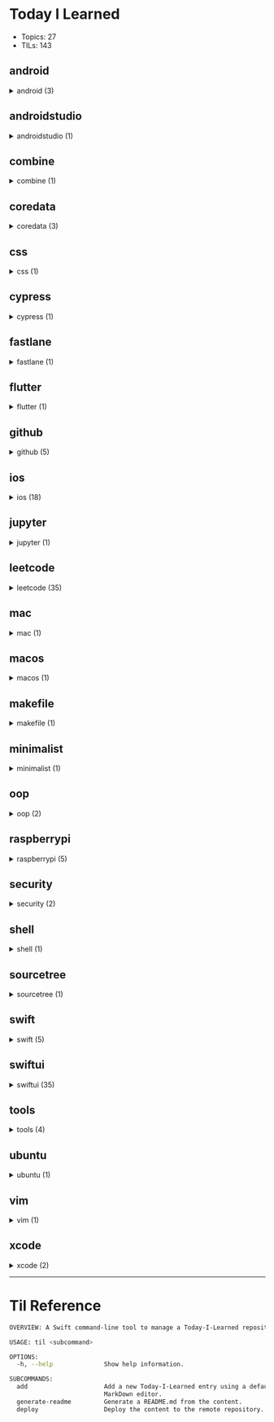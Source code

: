 # Today I Learned

-   Topics: 27
-   TILs: 143

## android 

<details><summary markdown="span">android (3)</summary>

| Date       | Title                                                                                                                             |
| ---------- | --------------------------------------------------------------------------------------------------------------------------------- |
| 2020-04-29 | [Capture images and videos from android devices with adb](./android/2020-04-28_capture-images-videos-from-android-devices-adb.md) |
| 2020-04-22 | [Open source minimalist launcher for Android](./android/2020-04-28_open-source-minimalist-launcher.md)                            |
| 2022-01-31 | [Fix failling to start emulator on Android Studio](./android/2022-01-31_fix-failling-to-start-emulator-on-android-studio.md)      |

</details>

## androidstudio 

<details><summary markdown="span">androidstudio (1)</summary>

| Date       | Title                                                                                                                                                      |
| ---------- | ---------------------------------------------------------------------------------------------------------------------------------------------------------- |
| 2020-05-04 | [Show the current file in the folder structure navigation bar](./androidstudio/2020-05-04_show-the-current-file-in-the-folder-structure-navigation-bar.md) |

</details>

## combine 

<details><summary markdown="span">combine (1)</summary>

| Date       | Title                                                                                                                                      |
| ---------- | ------------------------------------------------------------------------------------------------------------------------------------------ |
| 2020-06-04 | [Set a given Publishers Failure type to Never in Combine](./combine/2020-06-04_set-a-given-publishers-failure-type-to-never-in-combine.md) |

</details>

## coredata 

<details><summary markdown="span">coredata (3)</summary>

| Date       | Title                                                                                                                                                                                                                             |
| ---------- | --------------------------------------------------------------------------------------------------------------------------------------------------------------------------------------------------------------------------------- |
| 2020-05-20 | [How to filter using NSPredicate based on if the to many relationship set contains a specific value](./coredata/2020-05-19_how-to-filter-using-nspredicate-based-on-if-the-to-many-relationship-set-contains-a-specific-value.md) |
| 2020-05-20 | [Storing states in CoreData with enums](./coredata/2020-05-20_storing-states-in-coredata-with-enums.md)                                                                                                                           |
| 2020-05-22 | [NSPredicate case-insensitive matching on to-many relationship](./coredata/2020-05-21_nspredicate-caseinsensitive-matching-on-tomany-relationship.md)                                                                             |

</details>

## css 

<details><summary markdown="span">css (1)</summary>

| Date       | Title                                                                                                                         |
| ---------- | ----------------------------------------------------------------------------------------------------------------------------- |
| 2020-04-30 | [Handling Long Words and URLs (Forcing Breaks, Hyphenation, Ellipsis, etc)](./css/2020-04-29_handling-long-words-and-urls.md) |

</details>

## cypress 

<details><summary markdown="span">cypress (1)</summary>

| Date       | Title                                                                                                    |
| ---------- | -------------------------------------------------------------------------------------------------------- |
| 2021-04-03 | [Cypress.io - sitemap.xml validation test](./cypress/2021-04-03_cypressio-sitemapxml-validation-test.md) |

</details>

## fastlane 

<details><summary markdown="span">fastlane (1)</summary>

| Date       | Title                                                                                                                                         |
| ---------- | --------------------------------------------------------------------------------------------------------------------------------------------- |
| 2021-05-21 | [why fastlane working directory different than what I set](./fastlane/2021-05-21_why-fastlane-working-directory-different-than-what-i-set.md) |

</details>

## flutter 

<details><summary markdown="span">flutter (1)</summary>

| Date       | Title                                                                                           |
| ---------- | ----------------------------------------------------------------------------------------------- |
| 2020-05-02 | [Running a command-line dart script](./flutter/2020-05-01_running-a-commandline-dart-script.md) |

</details>

## github 

<details><summary markdown="span">github (5)</summary>

| Date       | Title                                                                                                                                                                                                       |
| ---------- | ----------------------------------------------------------------------------------------------------------------------------------------------------------------------------------------------------------- |
| 2020-04-18 | [Fix gh-pages rejection of new pushes](./github/2020-04-17_fix_github-pages-rejection-of-new-pushes.md)                                                                                                     |
| 2020-05-06 | [Git Error: Could could not read Username for 'https://github.com': terminal prompts disabled](./github/2020-05-06_git-error-could-could-not-read-username-for-httpsgithubcom-terminal-prompts-disabled.md) |
| 2020-05-28 | [Cancel Workflow Action](./github/2020-05-28_cancel-workflow-action.md)                                                                                                                                     |
| 2021-04-29 | [Get the Pull Request Number in Github Actions](./github/2021-04-29_get-the-pull-request-number-in-github-actions.md)                                                                                       |
| 2021-05-16 | [Use working-dreictory for entire job](./github/2021-05-16_use-workingdreictory-for-entire-job.md)                                                                                                          |

</details>

## ios 

<details><summary markdown="span">ios (18)</summary>

| Date       | Title                                                                                                                                                                                                                                                                                                                                                                                                     |
| ---------- | --------------------------------------------------------------------------------------------------------------------------------------------------------------------------------------------------------------------------------------------------------------------------------------------------------------------------------------------------------------------------------------------------------- |
| 2020-04-29 | [iOS development tools for Mac](./ios/2020-04-28_ios-development-tools.md)                                                                                                                                                                                                                                                                                                                                |
| 2020-05-07 | [Workaround about SPM (Swift package manager) deal with Xcode 11.4 and Swift 5.2 with external static libraries. Adding an internal dynamic library to resolve static code duplication error](./ios/2020-05-06_workaround-about-spm-swift-package-manager-deal-with-xcode-114-and-swift-52-with-external-static-libraries-adding-an-internal-dynamic-library-to-resolve-static-code-duplication-error.md) |
| 2020-05-12 | [Showing Touch symbol in iOS Simulators](./ios/2020-05-12_showing-touch-symbol-in-ios-simulators.md)                                                                                                                                                                                                                                                                                                      |
| 2020-05-18 | [disable iOS simulator 'connect hardware keyboard' programmatically](./ios/2020-05-18_disable-ios-simulator-connect-hardware-keyboard-programmatically.md)                                                                                                                                                                                                                                                |
| 2020-05-19 | [How do you manage and use “Many to many” core data relationships?](./ios/2020-05-18_how-do-you-manage-and-use-many-to-many-core-data-relationships.md)                                                                                                                                                                                                                                                   |
| 2020-05-18 | [iOS XCUITest - Simulate hardware keyboard return key](./ios/2020-05-18_ios-xcuitest-simulate-hardware-keyboard-return-key.md)                                                                                                                                                                                                                                                                            |
| 2020-05-22 | [Enable network mocks and more in UI Tests](./ios/2020-05-22_enable-network-mocks-and-more-in-ui-tests.md)                                                                                                                                                                                                                                                                                                |
| 2020-05-22 | [UI Test deleting text in text field](./ios/2020-05-22_ui-test-deleting-text-in-text-field.md)                                                                                                                                                                                                                                                                                                            |
| 2020-05-26 | [UITests how to test screen edge pan gestures?](./ios/2020-05-25_uitests-how-to-test-screen-edge-pan-gestures.md)                                                                                                                                                                                                                                                                                         |
| 2021-01-26 | [Add custom accessory to a row in UICollectionView](./ios/2021-01-26_add-custom-accessory-to-a-row-in-uicollectionview.md)                                                                                                                                                                                                                                                                                |
| 2021-01-30 | [Use SwiftUI preview inside Swift Package](./ios/2021-01-30_use-swiftui-preview-inside-swift-package.md)                                                                                                                                                                                                                                                                                                  |
| 2021-01-31 | [How to use Fastlane to deploy multiple targets to TestFlight, Xcode iOS](./ios/2021-01-31_how-to-use-fastlane-to-deploy-multiple-targets-to-testflight-xcode-ios.md)                                                                                                                                                                                                                                     |
| 2021-02-07 | [Keeping expansion state of OutlineDisclosures using NSDiffableDataSource SectionSnapshot on UICollectionView DiffableDatasource](./ios/2021-02-07_keeping-expansion-state-of-outlinedisclosures-using-nsdiffabledatasource-sectionsnapshot-on-uicollectionview-diffabledatasource.md)                                                                                                                    |
| 2021-02-07 | [Using A Custom Font With Dynamic Type](./ios/2021-02-07_using-a-custom-font-with-dynamic-type.md)                                                                                                                                                                                                                                                                                                        |
| 2021-02-11 | [Get light or dark variant of a color declared in assets](./ios/2021-02-11_get-light-or-dark-variant-of-a-color-declared-in-assets.md)                                                                                                                                                                                                                                                                    |
| 2021-03-03 | [Convert UIFont to SwiftUI Font](./ios/2021-03-03_convert-uifont-to-swiftui-font.md)                                                                                                                                                                                                                                                                                                                      |
| 2021-03-14 | [Multiline Text View in SwiftUI](./ios/2021-03-14_multiline-text-view-in-swiftui.md)                                                                                                                                                                                                                                                                                                                      |
| 2021-05-20 | [Core Data - how to generate CoreDataGeneratedAccessors?](./ios/2021-05-20_core-data-how-to-generate-coredatageneratedaccessors.md)                                                                                                                                                                                                                                                                       |

</details>

## jupyter 

<details><summary markdown="span">jupyter (1)</summary>

| Date       | Title                                                                                                                                |
| ---------- | ------------------------------------------------------------------------------------------------------------------------------------ |
| 2021-01-10 | [Manage widgets in jupyter notebooks using Ipywidgets](./jupyter/2021-01-10_manage-widgets-in-jupyter-notebooks-using-ipywidgets.md) |

</details>

## leetcode 

<details><summary markdown="span">leetcode (35)</summary>

| Date       | Title                                                                                                                          |
| ---------- | ------------------------------------------------------------------------------------------------------------------------------ |
| 2022-03-15 | [905. Sort Array By Parity](./leetcode/2022-03-15_905-sort-array-by-parity.md)                                                 |
| 2022-03-15 | [953. Verifying an Alien Dictionary](./leetcode/2022-03-15_953-verifying-an-alien-dictionary.md)                               |
| 2022-03-16 | [206. Reverse Linked List](./leetcode/2022-03-16_206-reverse-linked-list.md)                                                   |
| 2022-03-16 | [412. Fizz Buzz](./leetcode/2022-03-16_412-fizz-buzz.md)                                                                       |
| 2022-03-16 | [475. Heaters](./leetcode/2022-03-16_475-heaters.md)                                                                           |
| 2022-03-16 | [485. Max Consecutive Ones](./leetcode/2022-03-16_485-max-consecutive-ones.md)                                                 |
| 2022-03-17 | [1. Two Sum](./leetcode/2022-03-17_1-two-sum.md)                                                                               |
| 2022-03-17 | [46. Permutations](./leetcode/2022-03-17_46-permutations.md)                                                                   |
| 2022-03-17 | [47. Permutations II](./leetcode/2022-03-17_47-permutations-ii.md)                                                             |
| 2022-03-17 | [67. Add Binary](./leetcode/2022-03-17_67-add-binary.md)                                                                       |
| 2022-03-17 | [78. Subsets](./leetcode/2022-03-17_78-subsets.md)                                                                             |
| 2022-03-18 | [2. Add Two Numbers](./leetcode/2022-03-18_2-add-two-numbers.md)                                                               |
| 2022-03-18 | [3. Longest Substring Without Repeating Characters](./leetcode/2022-03-18_3-longest-substring-without-repeating-characters.md) |
| 2022-03-20 | [5. Longest Palindromic Substring](./leetcode/2022-03-20_5-longest-palindromic-substring.md)                                   |
| 2022-03-22 | [229. Majority Element II](./leetcode/2022-03-22_169-majority-element-ii.md)                                                   |
| 2022-03-22 | [169. Majority Element](./leetcode/2022-03-22_169-majority-element.md)                                                         |
| 2022-03-23 | [349. Intersection of Two Arrays](./leetcode/2022-03-23_349-intersection-of-two-arrays.md)                                     |
| 2022-03-23 | [41. First Missing Positive](./leetcode/2022-03-23_41-first-missing-positive.md)                                               |
| 2022-03-23 | [Leetcode Cheatsheet (Swift)](./leetcode/2022-03-23_leetcode_cheatsheet.md)                                                    |
| 2022-03-26 | [217. Contains Duplicate](./leetcode/2022-03-26_217-contains-duplicate.md)                                                     |
| 2022-03-26 | [219. Contains Duplicate II](./leetcode/2022-03-26_219-contains-duplicate-ii.md)                                               |
| 2022-03-26 | [350. Intersection of Two Arrays II](./leetcode/2022-03-26_350-intersection-of-two-arrays-ii.md)                               |
| 2022-03-28 | [26. Remove Duplicates from Sorted Array](./leetcode/2022-03-28_26-remove-duplicates-from-sorted-array.md)                     |
| 2022-03-28 | [80. Remove Duplicates from Sorted Array II](./leetcode/2022-03-28_80-remove-duplicates-from-sorted-array-ii.md)               |
| 2022-03-29 | [27. Remove Element](./leetcode/2022-03-29_27-remove-element.md)                                                               |
| 2022-03-29 | [283. Move Zeroes](./leetcode/2022-03-29_283-move-zeroes.md)                                                                   |
| 2022-03-29 | [605. Can Place Flowers](./leetcode/2022-03-29_605-can-place-flowers.md)                                                       |
| 2022-03-30 | [334. Increasing Triplet Subsequence](./leetcode/2022-03-30_334-increasing-triplet-subsequence.md)                             |
| 2022-03-30 | [387. First Unique Character in a String](./leetcode/2022-03-30_387-first-unique-character-in-a-string.md)                     |
| 2022-04-04 | [228. Summary Ranges](./leetcode/2022-04-04_228-summary-ranges.md)                                                             |
| 2022-04-05 | [735. Asteroid Collision](./leetcode/2022-04-05_735-asteroid-collision.md)                                                     |
| 2022-04-05 | [9. Palindrome Number](./leetcode/2022-04-05_9-palindrome-number.md)                                                           |
| 2022-04-06 | [849. Maximize Distance to Closest Person](./leetcode/2022-04-06_849-maximize-distance-to-closest-person.md)                   |
| 2022-04-07 | [209. Minimum Size Subarray Sum](./leetcode/2022-04-07_209-minimum-size-subarray-sum.md)                                       |
| 2022-04-07 | [243. Shortest Word Distance](./leetcode/2022-04-07_243-shortest-word-distance.md)                                             |

</details>

## mac 

<details><summary markdown="span">mac (1)</summary>

| Date       | Title                                                                          |
| ---------- | ------------------------------------------------------------------------------ |
| 2020-05-02 | [Show hidden files in Finder](./mac/2020-05-01_show-hidden-files-in-finder.md) |

</details>

## macos 

<details><summary markdown="span">macos (1)</summary>

| Date       | Title                                                                                                                                                                                                                                                                                                     |
| ---------- | --------------------------------------------------------------------------------------------------------------------------------------------------------------------------------------------------------------------------------------------------------------------------------------------------------- |
| 2020-05-19 | [DB Browser for SQLite (DB4S) is a high quality, visual, open source tool to create, design, and edit database files compatible with SQLite.](./macos/2020-05-19_db-browser-for-sqlite-db4s-is-a-high-quality-visual-open-source-tool-to-create-design-and-edit-database-files-compatible-with-sqlite.md) |

</details>

## makefile 

<details><summary markdown="span">makefile (1)</summary>

| Date       | Title                                                                      |
| ---------- | -------------------------------------------------------------------------- |
| 2021-06-10 | [Missing Separator. Stop](./makefile/2021-06-10_missing-separator-stop.md) |

</details>

## minimalist 

<details><summary markdown="span">minimalist (1)</summary>

| Date       | Title                                                                                                       |
| ---------- | ----------------------------------------------------------------------------------------------------------- |
| 2020-05-14 | [Why Small Habits Make a Big Difference](./minimalist/2020-05-14_why-small-habits-make-a-big-difference.md) |

</details>

## oop 

<details><summary markdown="span">oop (2)</summary>

| Date       | Title                                                                                                                                                             |
| ---------- | ----------------------------------------------------------------------------------------------------------------------------------------------------------------- |
| 2020-05-14 | [Domain-Driven Design](./oop/2020-05-14_domaindriven-design.md)                                                                                                   |
| 2020-05-14 | [Object-Oriented Analysis and Design: What is it and how do you use it?](./oop/2020-05-14_objectoriented-analysis-and-design-what-is-it-and-how-do-you-use-it.md) |

</details>

## raspberrypi 

<details><summary markdown="span">raspberrypi (5)</summary>

| Date       | Title                                                                                                  |
| ---------- | ------------------------------------------------------------------------------------------------------ |
| 2021-05-02 | [Auto start a script at boot](./raspberrypi/2021-05-02_auto-start-a-script-at-boot.md)                 |
| 2021-05-02 | [Disable screensaver](./raspberrypi/2021-05-02_disable-screensaver.md)                                 |
| 2021-05-02 | [Using wildcard with scp command](./raspberrypi/2021-05-02_using-wildcard-with-scp-command.md)         |
| 2021-05-09 | [How to ake HDMI hot-pluggable on PI?](./raspberrypi/2021-05-09_how-to-ake-hdmi-hotpluggable-on-pi.md) |
| 2021-05-16 | [Do not mix RPi.GPIO and gpiozero](./raspberrypi/2021-05-16_do-not-mix-rpigpio-and-gpiozero.md)        |

</details>

## security 

<details><summary markdown="span">security (2)</summary>

| Date       | Title                                                                               |
| ---------- | ----------------------------------------------------------------------------------- |
| 2020-05-14 | [SSL Pinning with URLSession](./security/2020-05-14_ssl-pinning-with-urlsession.md) |
| 2020-05-14 | [SSL Pinning with Alomafire](./security/2020-05-14_ssl-pinning.md)                  |

</details>

## shell 

<details><summary markdown="span">shell (1)</summary>

| Date       | Title                                                                            |
| ---------- | -------------------------------------------------------------------------------- |
| 2020-04-22 | [How to wait for Ctrl-C in bash](./shell/2020-04-21_wait-for-interrupt-linux.md) |

</details>

## sourcetree 

<details><summary markdown="span">sourcetree (1)</summary>

| Date       | Title                                                                                                                                            |
| ---------- | ------------------------------------------------------------------------------------------------------------------------------------------------ |
| 2021-05-16 | [Hook failing because paths don't seem to be set correctly](./sourcetree/2021-05-16_hook-failing-because-paths-dont-seem-to-be-set-correctly.md) |

</details>

## swift 

<details><summary markdown="span">swift (5)</summary>

| Date       | Title                                                                                                                                                                           |
| ---------- | ------------------------------------------------------------------------------------------------------------------------------------------------------------------------------- |
| 2020-05-01 | [Launching a command-line command from a macOS app](./swift/2020-05-01_launching-a-commandline-command-from-a-macos-app.md)                                                     |
| 2020-05-13 | [How to add local Swift Package as dependency?](./swift/2020-05-12_how-to-add-local-swift-package-as-dependency.md)                                                             |
| 2020-05-22 | [conversion from NSTimeInterval to hour,minutes,seconds,milliseconds in swift](./swift/2020-05-21_conversion-from-nstimeinterval-to-hourminutessecondsmilliseconds-in-swift.md) |
| 2020-05-22 | [How to sleep for few milliseconds in swift?](./swift/2020-05-22_how-to-sleep-for-few-milliseconds-in-swift.md)                                                                 |
| 2020-05-28 | [Push View programmatically in callback, SwiftUI](./swift/2020-05-28_push-view-programmatically-in-callback-swiftui.md)                                                         |

</details>

## swiftui 

<details><summary markdown="span">swiftui (35)</summary>

| Date       | Title                                                                                                                                                                                                               |
| ---------- | ------------------------------------------------------------------------------------------------------------------------------------------------------------------------------------------------------------------- |
| 2020-05-12 | [ForEach with index](./swiftui/2020-05-12_foreach-with-index.md)                                                                                                                                                    |
| 2020-05-13 | [Hide Seperator in List](./swiftui/2020-05-12_hide-seperator-in-list.md)                                                                                                                                            |
| 2020-05-13 | [Preview with Core Data](./swiftui/2020-05-12_preview-with-core-data.md)                                                                                                                                            |
| 2020-05-13 | [Binding value from an ObservableObject](./swiftui/2020-05-13_binding-value-from-an-observableobject.md)                                                                                                            |
| 2020-05-13 | [HSHostingController, easily present fullscreen modals, safari, email, etc from SwiftUI](./swiftui/2020-05-13_hshostingcontroller-easily-present-fullscreen-modals-safari-email-etc-from-swiftui.md)                |
| 2020-05-13 | [SwiftUI: How to implement a custom init with @Binding variables](./swiftui/2020-05-13_swiftui-how-to-implement-a-custom-init-with-binding-variables.md)                                                            |
| 2020-05-14 | [3 Ways to React to @State Changes in SwiftUI](./swiftui/2020-05-14_3-ways-to-react-to-state-changes-in-swiftui.md)                                                                                                 |
| 2020-05-15 | [Disable user interaction on SwiftUI View](./swiftui/2020-05-14_disable-user-interaction-on-swiftui-view.md)                                                                                                        |
| 2020-05-15 | [How to instantiate PreviewProvider when View requires @Binding in initializer](./swiftui/2020-05-14_how-to-instantiate-previewprovider-when-view-requires-binding-in-initializer.md)                               |
| 2020-05-15 | [HStack fill whole width with equal spacing](./swiftui/2020-05-15_hstack-fill-whole-width-with-equal-spacing.md)                                                                                                    |
| 2020-05-15 | [Text aligment with custom frame](./swiftui/2020-05-15_text-aligment-with-custom-frame.md)                                                                                                                          |
| 2020-05-18 | [How do I create a multiline TextField in SwiftUI?](./swiftui/2020-05-18_how-do-i-create-a-multiline-textfield-in-swiftui.md)                                                                                       |
| 2020-05-19 | [How to detect live changes on TextField in SwiftUI?](./swiftui/2020-05-18_how-to-detect-live-changes-on-textfield-in-swiftui.md)                                                                                   |
| 2020-05-18 | [How to make a view dismiss itself](./swiftui/2020-05-18_how-to-make-a-view-dismiss-itself.md)                                                                                                                      |
| 2020-05-19 | [How to use SwiftUI in Swift Playgrounds](./swiftui/2020-05-18_how-to-use-swiftui-in-swift-playgrounds.md)                                                                                                          |
| 2020-05-18 | [UITextView wrapper for SwiftUI](./swiftui/2020-05-18_uitextview-wrapper-for-swiftui.md)                                                                                                                            |
| 2020-05-25 | [How to show complete List when keyboard is showing up in SwiftUI](./swiftui/2020-05-24_how-to-show-complete-list-when-keyboard-is-showing-up-in-swiftui.md)                                                        |
| 2020-05-27 | [How to hide the status bar in SwiftUI](./swiftui/2020-05-27_how-to-hide-the-status-bar-in-swiftui.md)                                                                                                              |
| 2020-05-27 | [Make a VStack fill the screen in SwiftUI](./swiftui/2020-05-27_make-a-vstack-fill-the-screen-in-swiftui.md)                                                                                                        |
| 2020-05-28 | [Fixed: Multiple sheet(isPresented:) doesn't work in SwiftUI](./swiftui/2020-05-28_fixed-multiple-sheetispresented-doesnt-work-in-swiftui.md)                                                                       |
| 2020-05-28 | [Fixed: SwiftUI picker in form repositioning after navigation](./swiftui/2020-05-28_fixed-swiftui-picker-in-form-repositioning-after-navigation.md)                                                                 |
| 2020-05-28 | [Simple SwiftUI Arc endAngle animation](./swiftui/2020-05-28_simple-swiftui-arc-endangle-animation.md)                                                                                                              |
| 2020-05-29 | [Dismiss view with swipe on iOS 13 XCUITest](./swiftui/2020-05-29_dismiss-view-with-swipe-on-ios-13-xcuitest.md)                                                                                                    |
| 2020-06-03 | [Add a border with cornerRadius to an Image in SwiftUI](./swiftui/2020-06-03_add-a-border-with-cornerradius-to-an-image-in-swiftui.md)                                                                              |
| 2021-05-18 | [How to update @FetchRequest, when a related Entity changes in SwiftUI?](./swiftui/2021-05-18_how-to-update-fetchrequest-when-a-related-entity-changes-in-swiftui.md)                                               |
| 2021-05-25 | [Rounded Borders in SwiftUI](./swiftui/2021-05-25_rounded-borders-in-swiftui.md)                                                                                                                                    |
| 2021-05-26 | [Detecting tapping on the back button on NavigationView](./swiftui/2021-05-26_detecting-tapping-on-the-back-button-on-navigationview.md)                                                                            |
| 2021-06-02 | [How do you clip an image to a square inside a lazy grid? (SwiftUI)](./swiftui/2021-06-02_how-do-you-clip-an-image-to-a-square-inside-a-lazy-grid-swiftui.md)                                                       |
| 2021-06-07 | [Picker for optional data type in SwiftUI?](./swiftui/2021-06-07_picker-for-optional-data-type-in-swiftui.md)                                                                                                       |
| 2021-06-07 | [Set initial value for State](./swiftui/2021-06-07_set-initial-value-for-state.md)                                                                                                                                  |
| 2021-06-25 | [How to hide keyboard when using SwiftUI?](./swiftui/2021-06-25_how-to-hide-keyboard-when-using-swiftui.md)                                                                                                         |
| 2021-06-29 | [Make SwiftUI Color codable](./swiftui/2021-06-29_make-swiftui-color-codable.md)                                                                                                                                    |
| 2021-07-14 | [How to set the scale when using UIGraphicsImageRenderer](./swiftui/2021-07-14_how-to-set-the-scale-when-using-uigraphicsimagerenderer.md)                                                                          |
| 2021-07-15 | [SwiftUI: sheet not presented if triggered from subview when superview can also present sheet](./swiftui/2021-07-15_swiftui-sheet-not-presented-if-triggered-from-subview-when-superview-can-also-present-sheet.md) |
| 2021-08-09 | [Overlapping Navigation Titles In SwiftUI](./swiftui/2021-08-09_overlapping-navigation-titles-in-swiftui.md)                                                                                                        |

</details>

## tools 

<details><summary markdown="span">tools (4)</summary>

| Date       | Title                                                                                                                                                                               |
| ---------- | ----------------------------------------------------------------------------------------------------------------------------------------------------------------------------------- |
| 2020-04-24 | [Local file transfer between desktops and mobile devices from terminal with QRCode](./tools/2020-04-13_local_file_transfer_desktop_mobile_terminal_qrcode.md)                       |
| 2020-05-04 | [a little macOS app that records your screen to make a timelapse](./tools/2020-05-04_a-little-macos-app-that-records-your-screen-to-make-a-timelapse.md)                            |
| 2020-04-28 | [A delightful community-driven framework for managing your `zsh` configurations, plugins, themes](./tools/2020_04_27_ohmyzsh_community-driven-zsh-plugins-configurations-themes.md) |
| 2021-04-11 | [Cross posting cli DEV, Hashnode, Medium](./tools/2021-04-11_cross-posting-cli-dev-hashnode-medium.md)                                                                              |

</details>

## ubuntu 

<details><summary markdown="span">ubuntu (1)</summary>

| Date       | Title                                                                                                           |
| ---------- | --------------------------------------------------------------------------------------------------------------- |
| 2020-04-15 | [Fingerprint authentication on Ubuntu 18.04](./ubuntu/2020-04-14_fingerprint-authentication-on-ubuntu-18-04.md) |

</details>

## vim 

<details><summary markdown="span">vim (1)</summary>

| Date       | Title                                                                           |
| ---------- | ------------------------------------------------------------------------------- |
| 2020-05-18 | [Show/Hide line number in vim](./vim/2020-05-18_showhide-line-number-in-vim.md) |

</details>

## xcode 

<details><summary markdown="span">xcode (2)</summary>

| Date       | Title                                                                                                              |
| ---------- | ------------------------------------------------------------------------------------------------------------------ |
| 2020-05-01 | [Apply all suggested fixes using short keys](./xcode/2020-04-30_apply-all-suggested-fixes-using-short-keys.md)     |
| 2020-05-14 | [Xcode 11 iOS 13 simulator freeze UITextField](./xcode/2020-05-13_xcode-11-ios-13-simulator-freeze-uitextfield.md) |

</details>

---
# Til Reference

```bash
OVERVIEW: A Swift command-line tool to manage a Today-I-Learned repository

USAGE: til <subcommand>

OPTIONS:
  -h, --help              Show help information.

SUBCOMMANDS:
  add                     Add a new Today-I-Learned entry using a default
                          MarkDown editor.
  generate-readme         Generate a README.md from the content.
  deploy                  Deploy the content to the remote repository.

```

